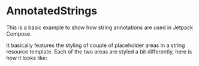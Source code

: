 # AnnotatedStrings
This is a basic example to show how string annotations are used in Jetpack Compose.

It basically features the styling of couple of placeholder areas in a string resource template. Each of the two areas are styled a bit differently, here is how it looks like:



